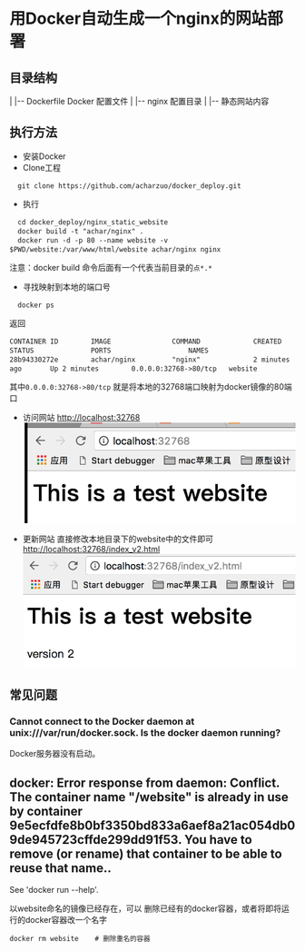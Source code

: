# 用Docker自动生成一个nginx的网站部署

## 目录结构

|
|-- Dockerfile Docker 配置文件
|
|-- <nginx> nginx 配置目录
|
|-- <site>  静态网站内容


## 执行方法

* 安装Docker
* Clone工程
```
  git clone https://github.com/acharzuo/docker_deploy.git
```
* 执行
```
  cd docker_deploy/nginx_static_website
  docker build -t "achar/nginx" .
  docker run -d -p 80 --name website -v $PWD/website:/var/www/html/website achar/nginx nginx
```
注意：docker build 命令后面有一个代表当前目录的`点*.*`
* 寻找映射到本地的端口号
```
  docker ps
```
  返回
```
CONTAINER ID        IMAGE               COMMAND             CREATED             STATUS              PORTS                   NAMES
28b94330272e        achar/nginx         "nginx"             2 minutes ago       Up 2 minutes        0.0.0.0:32768->80/tcp   website
```
其中`0.0.0.0:32768->80/tcp` 就是将本地的32768端口映射为docker镜像的80端口
* 访问网站
[http://localhost:32768](http://localhost:32768)
![静态网站显示](images/website.png)

* 更新网站
直接修改本地目录下的website中的文件即可
[http://localhost:32768/index_v2.html](http://localhost:32768/index_v2.html)
![静态网站显示](images/website_v2.png)
## 常见问题

### Cannot connect to the Docker daemon at unix:///var/run/docker.sock. Is the docker daemon running?
Docker服务器没有启动。

## docker: Error response from daemon: Conflict. The container name "/website" is already in use by container 9e5ecfdfe8b0bf3350bd833a6aef8a21ac054db09de945723cffde299dd91f53. You have to remove (or rename) that container to be able to reuse that name..
See 'docker run --help'.

以website命名的镜像已经存在，可以 删除已经有的docker容器，或者将即将运行的docker容器改一个名字
```
docker rm website    # 删除重名的容器
```
